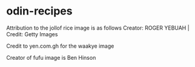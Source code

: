 # odin-recipes

Attribution to the jollof rice image is as follows
Creator: ROGER YEBUAH | Credit: Getty Images

Credit to yen.com.gh for the waakye image

Creator of fufu image is Ben Hinson

